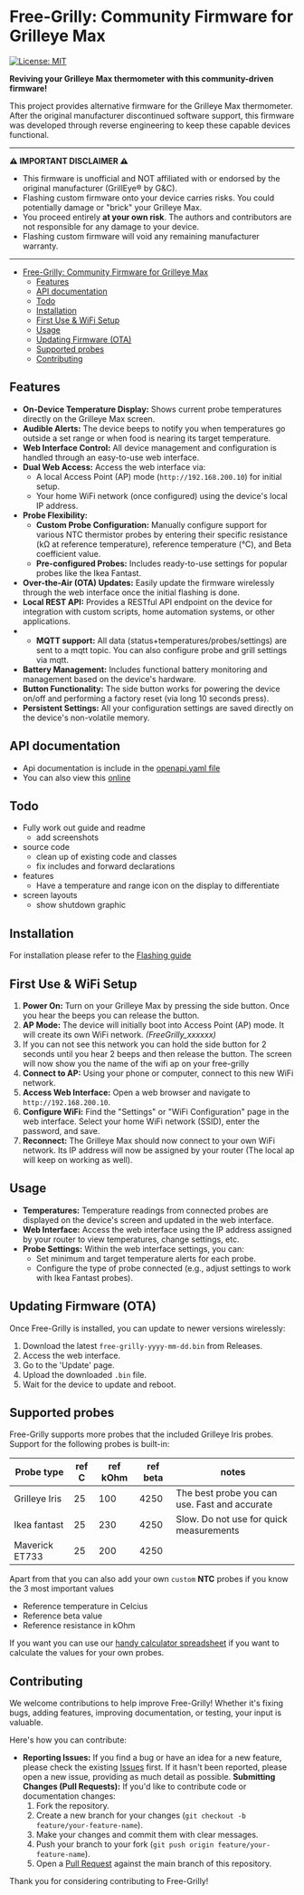 # Free-Grilly: Community Firmware for Grilleye Max

[![License: MIT](https://img.shields.io/badge/License-MIT-yellow.svg)](https://opensource.org/licenses/MIT) 

**Reviving your Grilleye Max thermometer with this community-driven firmware!**

This project provides alternative firmware for the Grilleye Max thermometer. After the original manufacturer discontinued software support, this firmware was developed through reverse engineering to keep these capable devices functional.

---

**⚠️ IMPORTANT DISCLAIMER ⚠️**

* This firmware is unofficial and NOT affiliated with or endorsed by the original manufacturer (GrillEye® by G&C).
* Flashing custom firmware onto your device carries risks. You could potentially damage or "brick" your Grilleye Max.
* You proceed entirely **at your own risk**. The authors and contributors are not responsible for any damage to your device.
* Flashing custom firmware will void any remaining manufacturer warranty.

---

- [Free-Grilly: Community Firmware for Grilleye Max](#free-grilly-community-firmware-for-grilleye-max)
  - [Features](#features)
  - [API documentation](#api-documentation)
  - [Todo](#todo)
  - [Installation](#installation)
  - [First Use \& WiFi Setup](#first-use--wifi-setup)
  - [Usage](#usage)
  - [Updating Firmware (OTA)](#updating-firmware-ota)
  - [Supported probes](#supported-probes)
  - [Contributing](#contributing)

## Features

* **On-Device Temperature Display:** Shows current probe temperatures directly on the Grilleye Max screen.
* **Audible Alerts:** The device beeps to notify you when temperatures go outside a set range or when food is nearing its target temperature.
* **Web Interface Control:** All device management and configuration is handled through an easy-to-use web interface.
* **Dual Web Access:** Access the web interface via:
    * A local Access Point (AP) mode (`http://192.168.200.10`) for initial setup.
    * Your home WiFi network (once configured) using the device's local IP address.
* **Probe Flexibility:**
    * **Custom Probe Configuration:** Manually configure support for various NTC thermistor probes by entering their specific resistance (kΩ at reference temperature), reference temperature (°C), and Beta coefficient value.
    * **Pre-configured Probes:** Includes ready-to-use settings for popular probes like the Ikea Fantast.
* **Over-the-Air (OTA) Updates:** Easily update the firmware wirelessly through the web interface once the initial flashing is done.
* **Local REST API:** Provides a RESTful API endpoint on the device for integration with custom scripts, home automation systems, or other applications.
* * **MQTT support:** All data (status+temperatures/probes/settings) are sent to a mqtt topic. You can also configure probe and grill settings via mqtt.
* **Battery Management:** Includes functional battery monitoring and management based on the device's hardware.
* **Button Functionality:** The side button works for powering the device on/off and performing a factory reset (via long 10 seconds press).
* **Persistent Settings:** All your configuration settings are saved directly on the device's non-volatile memory.

## API documentation

- Api documentation is include in the [openapi.yaml file](docs/openapi.yaml)
- You can also view this [online](https://editor-next.swagger.io/?url=https://raw.githubusercontent.com/epiecs/free-grilly/refs/heads/master/docs/openapi.yaml)

## Todo

- Fully work out guide and readme
  - add screenshots
- source code
  - clean up of existing code and classes
  - fix includes and forward declarations
- features
  - Have a temperature and range icon on the display to differentiate
- screen layouts
  - show shutdown graphic

## Installation

For installation please refer to the [Flashing guide](docs/how_to_flash.md)

## First Use & WiFi Setup

1.  **Power On:** Turn on your Grilleye Max by pressing the side button. Once you hear the beeps you can release the button.
2.  **AP Mode:** The device will initially boot into Access Point (AP) mode. It will create its own WiFi network. *(FreeGrilly_xxxxxx)*
3.  If you can not see this network you can hold the side button for 2 seconds until you hear 2 beeps and then release the button. The screen will now show you the name of the wifi ap on your free-grilly
4.  **Connect to AP:** Using your phone or computer, connect to this new WiFi network.
5.  **Access Web Interface:** Open a web browser and navigate to `http://192.168.200.10`.
6.  **Configure WiFi:** Find the "Settings" or "WiFi Configuration" page in the web interface. Select your home WiFi network (SSID), enter the password, and save.
7.  **Reconnect:** The Grilleye Max should now connect to your own WiFi network. Its IP address will now be assigned by your router  (The local ap will keep on working as well).

## Usage

- **Temperatures:** Temperature readings from connected probes are displayed on the device's screen and updated in the web interface.
- **Web Interface:** Access the web interface using the IP address assigned by your router to view temperatures, change settings, etc.
- **Probe Settings:** Within the web interface settings, you can:
    - Set minimum and target temperature alerts for each probe.
    - Configure the type of probe connected (e.g., adjust settings to work with Ikea Fantast probes).

## Updating Firmware (OTA)

Once Free-Grilly is installed, you can update to newer versions wirelessly:

  1. Download the latest `free-grilly-yyyy-mm-dd.bin` from Releases.
  2. Access the web interface.
  3. Go to the 'Update' page.
  4. Upload the downloaded `.bin` file.
  5. Wait for the device to update and reboot.

## Supported probes

Free-Grilly supports more probes that the included Grilleye Iris probes. Support for the following probes is built-in:

| Probe type     | ref C | ref kOhm | ref beta | notes                                          |
|----------------|-------|----------|----------|------------------------------------------------|
| Grilleye Iris  | 25    | 100      | 4250     | The best probe you can use. Fast and accurate  |
| Ikea fantast   | 25    | 230      | 4250     | Slow. Do not use for quick measurements        |
| Maverick ET733 | 25    | 200      | 4250     |                                                |

Apart from that you can also add your own `custom` **NTC** probes if you know the 3 most important values
-   Reference temperature in Celcius
-   Reference beta value
-   Reference resistance in kOhm

If you want you can use our [handy calculator spreadsheet](docs/probe_calculator.xlsx) if you want to calculate the values for your own probes. 

## Contributing

We welcome contributions to help improve Free-Grilly! Whether it's fixing bugs, adding features, improving documentation, or testing, your input is valuable.

Here's how you can contribute:

* **Reporting Issues:** If you find a bug or have an idea for a new feature, please check the existing [Issues](https://github.com/epiecs/free-grilly/issues) first. If it hasn't been reported, please open a new issue, providing as much detail as possible.
  **Submitting Changes (Pull Requests):** If you'd like to contribute code or documentation changes:
    1.  Fork the repository.
    2.  Create a new branch for your changes (`git checkout -b feature/your-feature-name`).
    3.  Make your changes and commit them with clear messages.
    4.  Push your branch to your fork (`git push origin feature/your-feature-name`).
    5.  Open a [Pull Request](https://github.com/epiecs/free-grilly/pulls) against the main branch of this repository.

Thank you for considering contributing to Free-Grilly!
